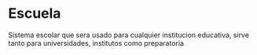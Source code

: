 # Escuela
Sistema escolar que sera usado para cualquier institucion educativa, sirve tanto para universidades, institutos como preparatoria
